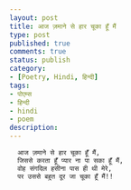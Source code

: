 ```yaml
---
layout: post
title: आज ज़माने से हार चूका हूँ मैं
type: post
published: true
comments: true
status: publish
category:
- [Poetry, Hindi, हिन्दी]
tags:
- पोएम्स
- हिन्दी
- hindi
- poem
description: 
---
```


      आज ज़माने से हार चूका हूँ मैं,
      जिससे करता हूँ प्यार ना पा सका हूँ मैं,
      वोह संगदिल हसीना पास ही थी मेरे,  
      पर उससे बहुत दूर जा चूका हूँ मैं!!
